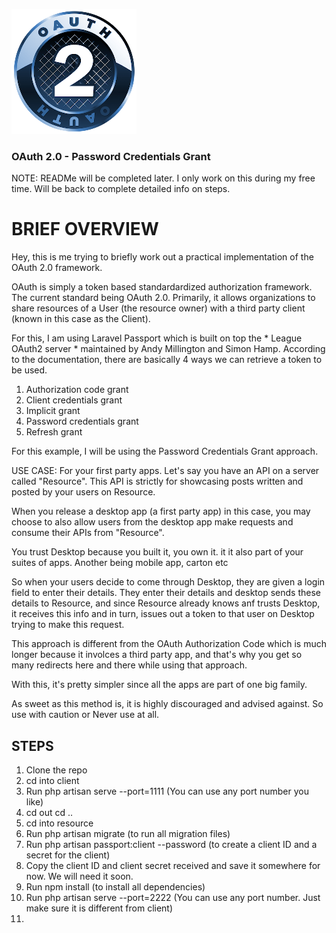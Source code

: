 ![Logo](resource/resources/images/logo.png)

### OAuth 2.0 - Password Credentials Grant 

NOTE: READMe will be completed later. I only work on this during my free time. Will be back to complete detailed info on steps. 

# BRIEF OVERVIEW 
Hey, this is me trying to briefly work out a practical implementation of the OAuth 2.0 framework. 

OAuth is simply a token based standardardized authorization framework. The current standard being OAuth 2.0. Primarily, it allows organizations to share resources of a User (the resource owner) with a third party client (known in this case as the Client).

For this, I am using Laravel Passport which is built on top the * League OAuth2 server * maintained by Andy Millington and Simon Hamp. According to the documentation, there are basically 4 ways we can retrieve a token to be used. 

1. Authorization code grant
2. Client credentials grant
3. Implicit grant
4. Password credentials grant
5. Refresh grant

For this example, I will be using the Password Credentials Grant approach. 

USE CASE:
For your first party apps. Let's say you have an API on a server called "Resource".
This API is strictly for showcasing posts written and posted by your users on Resource.

When you release a desktop app (a first party app) in this case, you may choose to also allow users from the desktop app make requests and consume their APIs from "Resource".

You trust Desktop because you built it, you own it. it it also part of your suites of apps. Another being mobile app, carton etc

So when your users decide to come through Desktop, they are given a login field to enter their details. They enter their details and desktop sends these details to Resource, and since Resource already knows anf trusts Desktop, it receives this info and in turn, issues out a token to that user on Desktop trying to make this request. 

This approach is different from the OAuth Authorization Code which is much longer because it involces a third party app, and that's why you get so many redirects here and there while using that approach. 

With this, it's pretty simpler since all the apps are part of one big family. 

As sweet as this method is, it is highly discouraged and advised against. So use with caution or Never use at all.

## STEPS
1. Clone the repo
2. cd into client
3. Run php artisan serve --port=1111 (You can use any port number you like)
4. cd out cd ..
5. cd into resource
6. Run php artisan migrate (to run all migration files)
7. Run php artisan passport:client --password (to create a client ID and a secret for the client)
8. Copy the client ID and client secret received and save it somewhere for now. We will need it soon.
9. Run npm install (to install all dependencies)
10. Run php artisan serve --port=2222 (You can use any port number. Just make sure it is different from client)
11. 
